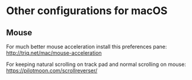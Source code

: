# Other configurations for macOS

## Mouse

For much better mouse acceleration install this preferences pane: http://triq.net/mac/mouse-acceleration

For keeping natural scrolling on track pad and normal scrolling on mouse: https://pilotmoon.com/scrollreverser/
